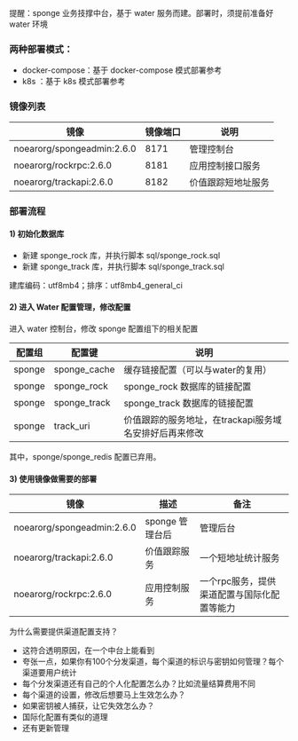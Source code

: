 
提醒：sponge 业务技撑中台，基于 water 服务而建。部署时，须提前准备好 water 环境

### 两种部署模式：

* docker-compose：基于 docker-compose 模式部署参考
* k8s ：基于 k8s 模式部署参考

### 镜像列表

| 镜像                         | 镜像端口    | 说明        |
|----------------------------|-------|-----------|
| noearorg/spongeadmin:2.6.0 | 8171  | 管理控制台     |
| noearorg/rockrpc:2.6.0           | 8181  | 应用控制接口服务  |
| noearorg/trackapi:2.6.0          | 8182  | 价值跟踪短地址服务 |


### 部署流程

#### 1) 初始化数据库

* 新建 sponge_rock 库，并执行脚本 sql/sponge_rock.sql
* 新建 sponge_track 库，并执行脚本 sql/sponge_track.sql


建库编码：utf8mb4；排序：utf8mb4_general_ci

#### 2) 进入 Water 配置管理，修改配置

进入 water 控制台，修改 sponge 配置组下的相关配置

| 配置组 | 配置键 | 说明                              |
| -------- | -------- |---------------------------------|
| sponge     | sponge_cache     | 缓存链接配置（可以与water的复用）             |
| sponge     | sponge_rock     | sponge_rock 数据库的链接配置            |
| sponge     | sponge_track     | sponge_track 数据库的链接配置           |
| sponge     | track_uri     | 价值跟踪的服务地址，在trackapi服务域名安排好后再来修改 |


其中，sponge/sponge_redis 配置已弃用。

#### 3) 使用镜像做需要的部署

| 镜像  | 描述          | 备注                                   |
|-----|-------------|--------------------------------------|
| noearorg/spongeadmin:2.6.0 | sponge 管理台后 | 管理后台                                 |
| noearorg/trackapi:2.6.0 | 价值跟踪服务      | 一个短地址统计服务                            |
| noearorg/rockrpc:2.6.0 | 应用控制服务 | 一个rpc服务，提供渠道配置与国际化配置等能力 |

为什么需要提供渠道配置支持？

* 这符合透明原因，在一个中台上能看到
* 夸张一点，如果你有100个分发渠道，每个渠道的标识与密钥如何管理？每个渠道要用户统计
* 每个分发渠道还有自己的个人化配置怎么办？比如流量结算费用不同
* 每个渠道的设置，修改后想要马上生效怎么办？
* 如果密钥被人捕获，让它失效怎么办？
* 国际化配置有类似的道理
* 还有更新管理






